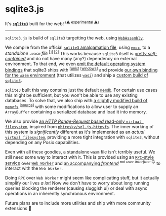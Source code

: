 # sqlite3.js

It's [**`sqlite3`**](https://sqlite.org) built for the web! <sup>(:warning: experimental :warning:)</sup>

------------------------------------------------

`sqlite3.js` is build of `sqlite3` targetting the web, using [`WebAssembly`](https://webassembly.org). 

We compile from the official [`sqlite3` amalgamation file](./src/sqlite3.c), using [`emcc`](http://emscripten.org), to a _standalone `.wasm` file_ <sup>[[1](https://v8.dev/blog/emscripten-standalone-wasm)] [[2](https://github.com/emscripten-core/emscripten/wiki/WebAssembly-Standalone)]</sup> This works because `sqlite3` itself is [pretty _self-contained_](https://www.sqlite.org/selfcontained.html) and do not
have many (any?) dependency on external environment. To that end, we even [omit the default operating system bindings](https://www.sqlite.org/compile.html#os_other)
that sqlite3 ships with <sup>[[unix](https://sqlite.org/src/file?name=src/os_unix.c&ci=trunk)] [[windows](https://sqlite.org/src/file?name=src/os_win.c&ci=trunk)]</sup>
and provide [our own binding for the `wasm` environment](./src/os_wasm.c) (that utilizes [`wasi`](http://wasi.dev)) and ship a [custom build of `sqlite3`](https://www.sqlite.org/custombuild.html).

`sqlite3` built this way contains just the default  [`memdb`](https://www.sqlite.org/src/file?name=src/memdb.c&ci=trunk). For certain use cases this might be sufficient, but you won't be able to use any existing databases.
To solve that, we also ship with [a slightly modified build of `memvfs`](./src/ext/memvfs.c) <sup>[[source](https://www.sqlite.org/src/file/ext/misc/memvfs.c)]</sup> with some modifications
to allow user to supply an `ArrayBuffer` containing a serialized database and load it into memory.

We also provide [an _HTTP Range-Request based_ read-only `virtual filesystem`](./src/http_vfs.c), inspired from [`phiresky/sql.js-httpvfs`](https://github.com/phiresky/sql.js-httpvfs).
The inner working of this system is _significantly_ different as it's implemented as an _actual_ [`virtual filesystem`](https://www.sqlite.org/vfs.html), providing a more
tight integration with `sqlite3`, without depending on any Posix capabilities.

Even with all these goodies, a standalone `wasm` file isn't terribly useful. We still need some way to interact with it. This is provided using an 
[`RPC`-style service](./lib/worker) over [`Web Worker`](https://developer.mozilla.org/en-US/docs/Web/API/Web_Workers_API/Using_web_workers) and 
[an accompanying _frontend_](./lib/index.js) <sup>not _user-interface_ :neutral_face:</sup> to interact with the `Web Worker`. 

Doing `RPC` over `Web Worker` might seem like complicating stuff, but it actually simplify our lives _a lot_! Now we don't have to worry about long running queries
blocking the renderer (causing sluggish ui) or deal with async operations in an inherently synchronous environment.

Future plans are to include more utilities and ship with more community extensions :raised_hands:
